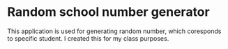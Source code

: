 # Random school number generator
This application is used for generating random number, which coresponds to specific student. I created this for my class purposes.